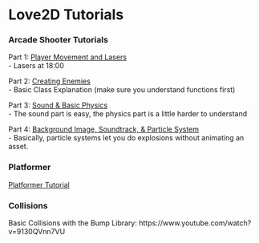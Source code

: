 <h1>Love2D Tutorials</h1>

<h3>Arcade Shooter Tutorials</h3>

Part 1: [Player Movement and Lasers](https://www.youtube.com/watch?v=FUiz1kL0QtI)
<br> - Lasers at 18:00

Part 2: [Creating Enemies](https://www.youtube.com/watch?v=FeLljv5clnw)
<br> - Basic Class Explanation (make sure you understand functions first)

Part 3: [Sound & Basic Physics](https://www.youtube.com/watch?v=eLSdUf1IXsI)
<br> - The sound part is easy, the physics part is a little harder to understand

Part 4: [Background Image, Soundtrack, & Particle System](https://www.youtube.com/watch?v=iT2hmjvgj-E)
<br> - Basically, particle systems let you do explosions without animating an asset.

<h3>Platformer</h3>

[Platformer Tutorial](https://love2d.org/wiki/Tutorial:Baseline_2D_Platformer)

<h3>Collisions</h3>
Basic Collisions with the Bump Library: https://www.youtube.com/watch?v=9130QVnn7VU
